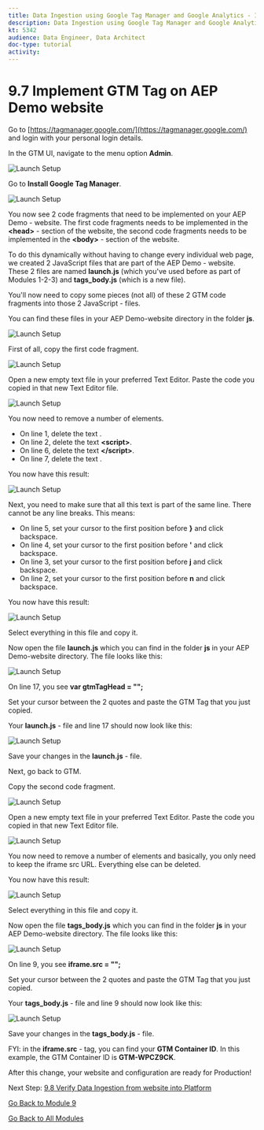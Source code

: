 ```yaml
---
title: Data Ingestion using Google Tag Manager and Google Analytics - Implement GTM Tag on SYTYCD website
description: Data Ingestion using Google Tag Manager and Google Analytics - Implement GTM Tag on SYTYCD website
kt: 5342
audience: Data Engineer, Data Architect
doc-type: tutorial
activity: 
---
```


# 9.7 Implement GTM Tag on AEP Demo website

Go to [https://tagmanager.google.com/](https://tagmanager.google.com/) and login with your personal login details.

In the GTM UI, navigate to the menu option **Admin**.

![Launch Setup](./images/gtmadmin.png)

Go to **Install Google Tag Manager**.

![Launch Setup](./images/gtminstall.png)

You now see 2 code fragments that need to be implemented on your AEP Demo - website.
The first code fragments needs to be implemented in the **\<head>** - section of the website, the second code fragments needs to be implemented in the **\<body>** - section of the website.

To do this dynamically without having to change every individual web page, we created 2 JavaScript files that are part of the AEP Demo - website. These 2 files are named **launch.js** (which you've used before as part of Modules 1-2-3) and **tags_body.js** (which is a new file).

You'll now need to copy some pieces (not all) of these 2 GTM code fragments into those 2 JavaScript - files.

You can find these files in your AEP Demo-website directory in the folder **js**.

![Launch Setup](./images/gtmjs.png)

First of all, copy the first code fragment.

![Launch Setup](./images/gtmjs1.png)

Open a new empty text file in your preferred Text Editor. Paste the code you copied in that new Text Editor file.

![Launch Setup](./images/gtmjstxt1.png)

You now need to remove a number of elements.

* On line 1, delete the text **<!-- Google Tag Manager -->**.
* On line 2, delete the text **\<script>**.
* On line 6, delete the text **\</script>**.
* On line 7, delete the text **<!-- End Google Tag Manager -->**.

You now have this result:

![Launch Setup](./images/gtmjstxtedit1.png)

Next, you need to make sure that all this text is part of the same line. There cannot be any line breaks.
This means:

* On line 5, set your cursor to the first position before **}** and click backspace.
* On line 4, set your cursor to the first position before **'** and click backspace.
* On line 3, set your cursor to the first position before **j** and click backspace.
* On line 2, set your cursor to the first position before **n** and click backspace.

You now have this result:

![Launch Setup](./images/gtmjstxtedit2.png)

Select everything in this file and copy it.

Now open the file **launch.js** which you can find in the folder **js** in your AEP Demo-website directory. The file looks like this:

![Launch Setup](./images/gtmjstxteditlaunchjs.png)

On line 17, you see **var gtmTagHead = "";**

Set your cursor between the 2 quotes and paste the GTM Tag that you just copied.

Your **launch.js** - file and line 17 should now look like this:

![Launch Setup](./images/gtmjstxteditlaunchjsok.png)

Save your changes in the **launch.js** - file.

Next, go back to GTM.

Copy the second code fragment.

![Launch Setup](./images/gtmjs2.png)

Open a new empty text file in your preferred Text Editor. Paste the code you copied in that new Text Editor file.

![Launch Setup](./images/gtmjstxtiframe.png)

You now need to remove a number of elements and basically, you only need to keep the iframe src URL. Everything else can be deleted.

You now have this result:

![Launch Setup](./images/gtmjstxtiframeedit1.png)

Select everything in this file and copy it.

Now open the file **tags_body.js** which you can find in the folder **js** in your AEP Demo-website directory. The file looks like this:

![Launch Setup](./images/gtmjstxtedittagsbody.png)

On line 9, you see **iframe.src = "";**

Set your cursor between the 2 quotes and paste the GTM Tag that you just copied.

Your **tags_body.js** - file and line 9 should now look like this:

![Launch Setup](./images/gtmjstxtedittagsbodyok.png)

Save your changes in the **tags_body.js** - file.

FYI: in the **iframe.src** - tag, you can find your **GTM Container ID**. In this example, the GTM Container ID is **GTM-WPCZ9CK**.

After this change, your website and configuration are ready for Production!

Next Step: [9.8 Verify Data Ingestion from website into Platform](./ex8.md)

[Go Back to Module 9](./data-ingestion-using-google-tag-manager-and-google-analytics.md)

[Go Back to All Modules](../../overview.md)
